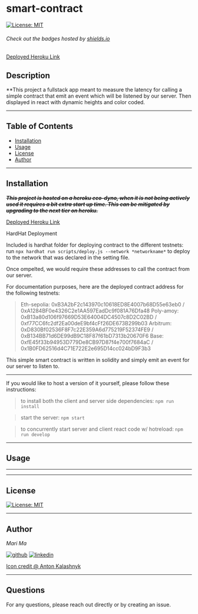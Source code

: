 # smart-contract



[![License: MIT](https://img.shields.io/badge/License-MIT-yellow.svg)](https://opensource.org/licenses/MIT)
  
  ###### Check out the badges hosted by [shields.io](https://shields.io/)

 [Deployed Heroku Link](https://smart-contract-latency-2881eb8bf0c3.herokuapp.com/)
  
  ## Description
  **This project a fullstack app meant to measure the latency for calling a simple contract that emit an event which will be listened by our server. Then displayed in react with dynamic heights and color coded.

  ***

  ## Table of Contents
  - [Installation](#installation)
  - [Usage](#usage)
  - [License](#license)
  - [Author](#author)

  ***

  ## Installation

  ~~***This project is hosted on a heroku eco-dyno, when it is not being actively used it requires a bit extra start up time. This can be mitigated by upgrading to the next tier on heroku.***~~
  
  [Deployed Heroku Link](https://smart-contract-latency-2881eb8bf0c3.herokuapp.com/)

  HardHat Deployment

  Included is hardhat folder for deploying contract to the different testnets: run `npx hardhat run scripts/deploy.js --network *networkname*` to deploy to the network that was declared in the setting file.

  Once ompelted, we would require these addresses to call the contract from our server.

  For documentation purposes, here are the deployed contract address for the following testnets:
  > Eth-sepolia: 0xB3A2bF2c143970c10618ED8E4007b68D55e63eb0 / 0xA1284BF0e4326C2e1AA597EadDc9f081A76Dfa48
  > Poly-amoy: 0xB13a80d106f97669D53E64004DC4507c8D2C02BD / 0xf77CC6fc2df2Ea00deE9bf4cFf26DE673B299b03
  > Arbitrum: 0xD830Bf02536F8F7c22E359A6d775219F52374FE9 / 0xB134BB71d6DE99dB9C18F87f61bD7313b20670F6
  > Base: 0xfE45f33b94953D779De8CB97D87f4e700f7684aC / 0x1B0FD62516d4C71E722E2e695D14cc024bD9F3b3

  This simple smart contract is written in solidity and simply emit an event for our server to listen to.

  ***
  
  If you would like to host a version of it yourself, please follow these instructions:

  > to install both the client and server side dependencies: `npm run install`

  > start the server: `npm start`

  > to concurrently start server and client react code w/ hotreload: `npm run develop`

  ***
  ## Usage

  
  ***

  ***
  ## License

  
[![License: MIT](https://img.shields.io/badge/License-MIT-yellow.svg)](https://opensource.org/licenses/MIT)

  ***
  ## Author
  *Mari Ma*

  [<img src="https://res.cloudinary.com/dbjhly3lm/image/upload//h_50/v1682488301/personal%20assets/logo_github_icon_143196_phgakv.png" alt='github' >](https://github.com/DraconMarius)
  [<img src="https://res.cloudinary.com/dbjhly3lm/image/upload/h_50/v1682488301/personal%20assets/logo_linkedin_icon_143191_nv9tim.png" alt='linkedin'>](https://www.linkedin.com/in/mari-ma-70771585/)

[Icon credit @ Anton Kalashnyk](https://icon-icons.com/users/14quJ7FM9cYdQZHidnZoM/icon-sets/)

  ***
  ## Questions
  For any questions, please reach out directly or by creating an issue.


  